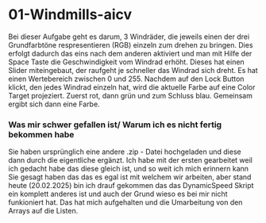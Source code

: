 # 01-Windmills-aicv
Bei dieser Aufgabe geht es darum, 3 Windräder, die jeweils einen der drei
Grundfarbtöne respresentieren (RGB) einzeln zum drehen zu bringen. 
Dies erfolgt dadurch das eins nach dem anderen aktiviert und man mit Hilfe der Space Taste
die Geschwindigkeit vom Windrad erhöht. Dieses hat einen Slider miteingebaut,
der raufgeht je schneller das Windrad sich dreht. Es hat einen Wertebereich zwischen
0 und 255. Nachdem auf den Lock Button klickt, den jedes Windrad einzeln hat, wird die 
aktuelle Farbe auf eine Color Target projeziert. Zuerst rot, dann grün und zum
Schluss blau. Gemeinsam ergibt sich dann eine Farbe. 

### Was mir schwer gefallen ist/ Warum ich es nicht fertig bekommen habe
Sie haben ursprünglich eine andere .zip - Datei hochgeladen und diese dann durch die eigentliche ergänzt.
Ich habe mit der ersten gearbeitet weil ich gedacht habe das diese gleich ist, und so weit ich mich erinnern kann Sie gesagt haben das
das es egal ist mit welchem wir arbeiten, aber 
stand heute (20.02.2025) bin ich drauf gekommen das das DynamicSpeed Skript ein komplett anderes ist 
und auch der Grund wieso es bei mir nicht funkioniert hat. 
Das hat mich aufgehalten und die Umarbeitung von den Arrays auf die Listen.
